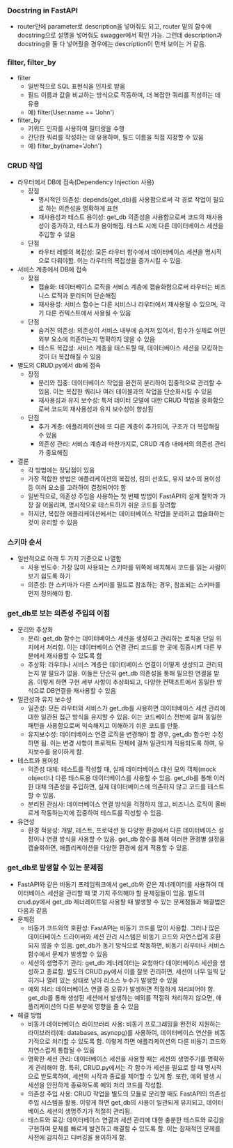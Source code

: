 ### Docstring in FastAPI
- router안에 parameter로 description을 넣어줘도 되고, router 밑의 함수에 docstring으로 설명을 넣어줘도 swagger에서 확인 가능. 그런데 description과 docstring을 둘 다 넣어줬을 경우에는 description이 먼저 보이는 거 같음.


### filter, filter_by
- filter
    - 일반적으로 SQL 표현식을 인자로 받음
    - 필드 이름과 값을 비교하는 방식으로 작동하며, 더 복잡한 쿼리를 작성하는 데 유용
    - 예) filter(User.name == 'John')
- filter_by
    - 키워드 인자를 사용하여 필터링을 수행
    - 간단한 쿼리를 작성하는 데 유용하며, 필드 이름을 직접 지정할 수 있음
    - 예) filter_by(name='John')

### CRUD 작업
- 라우터에서 DB에 접속(Dependency Injection 사용)
    - 장점
        - 명시적인 의존성: depends(get_db)를 사용함으로써 각 경로 작업이 필요로 하는 의존성을 명확하게 표현
        - 재사용성과 테스트 용이성: get_db 의존성을 사용함으로써 코드의 재사용성이 증가하고, 테스트가 용이해짐. 테스트 시에 다른 데이터베이스 세션을 주입할 수 있음
    - 단점
        - 라우터 레벨의 복잡성: 모든 라우터 함수에서 데이터베이스 세션을 명시적으로 다뤄야함. 이는 라우터의 복잡성을 증가시킬 수 있음.
- 서비스 계층에서 DB에 접속
    - 장점
        - 캡슐화: 데이터베이스 로직을 서비스 계층에 캡슐화함으로써 라우터는 비즈니스 로직과 분리되어 단순해짐
        - 재사용성: 서비스 함수는 다른 서비스나 라우터에서 재사용될 수 있으며, 각기 다른 컨텍스트에서 사용될 수 있음
    - 단점
        - 숨겨진 의존성: 의존성이 서비스 내부에 숨겨져 있어서, 함수가 실제로 어떤 외부 요소에 의존하는지 명확하지 않을 수 있음
        - 테스트 복잡성: 서비스 계층을 테스트할 때, 데이터베이스 세션을 모킹하는 것이 더 복잡해질 수 있음
- 별도의 CRUD.py에서 db에 접속
    - 장점
        - 분리와 집중: 데이터베이스 작업을 완전히 분리하여 집중적으로 관리할 수 있음. 이는 복잡한 쿼리나 여러 테이블과의 작업을 단순화시킬 수 있음
        - 재사용성과 유지 보수성: 특저 데이터 모델에 대한 CRUD 작업을 중화함으로써 코드의 재사용성과 유지 보수성이 향상됨
    - 단점
        - 추가 계층: 애플리케이션에 또 다른 계층이 추가되어, 구조가 더 복잡해질 수 있음
        - 의존성 관리: 서비스 계층과 마찬가지로, CRUD 계층 내에서의 의존성 관리가 중요해짐
- 결론
    - 각 방법에는 장담점이 있음
    - 가장 적합한 방법은 애플리케이션의 복잡성, 팀의 선호도, 유지 보수의 용이성 등 여러 요소를 고려하여 결정되어야 함
    - 일반적으로, 의존성 주입을 사용하는 첫 번째 방법이 FastAPI의 설계 철학과 가장 잘 어울리며, 명시적으로 테스트하기 쉬운 코드를 장려함
    - 하지만, 복잡한 애플리케이션에서는 데이터베이스 작업을 분리하고 캡슐화하는 것이 유리할 수 있음

### 스키마 순서
- 일반적으로 아래 두 가지 기준으로 나열함
    - 사용 빈도수: 가장 많이 사용되는 스키마를 위쪽에 배치해서 코드를 읽는 사람이 보기 쉽도록 하기
    - 의존성: 한 스키마가 다른 스키마를 필드로 참조하는 경우, 참조되는 스키마를 먼저 정의해야 함.

### get_db로 보는 의존성 주입의 이점
- 분리와 추상화
    - 분리: get_db 함수는 데이터베이스 세션을 생성하고 관리하는 로직을 단일 위치에서 처리함. 이는 데이터베이스 연결 관리 코드를 한 곳에 집중시켜 다른 부분에서 재사용할 수 있도록 함
    - 추상화: 라우터나 서비스 계층은 데이터베이스 연결이 어떻게 생성되고 관리되는지 알 필요가 없음. 이들은 단순히 get_db 의존성을 통해 필요한 연결을 받음. 이렇게 하면 구현 세부 사항이 추상화되고, 다양한 컨텍츠트에서 동일한 방식으로 DB연결을 재사용할 수 있음
- 일관성과 유지 보수성
    - 일관성: 모든 라우터와 서비스가 get_db를 사용하면 데이터베이스 세션 관리에 대한 일관된 접근 방식을 유지할 수 있음. 이는 코드베이스 전반에 걸쳐 동일한 패턴을 사용함으로써 익숙해지고 이해하기 쉬운 코드를 만듦.
    - 유지보수성: 데이터베이스 연결 로직을 변경해야 할 경우, get_db 함수만 수정하면 됨. 이는 변경 사항이 프로젝트 전체에 걸쳐 일관되게 적용되도록 하여, 유지보수를 용이하게 함.
- 테스트와 용이성
    - 의존성 대체: 테스트를 작성할 때, 실제 데이터베이스 대신 모의 객체(mock object)나 다른 테스트용 데이터베이스를 사용할 수 있음. get_db를 통해 이러한 대체 의존성을 주입하면, 실제 데이터베이스에 의존하지 않고 코드를 테스트할 수 있음.
    - 분리된 관심사: 데이터베이스 연결 방식을 걱정하지 않고, 비즈니스 로직이 올바르게 작동하는지에 집중하여 테스트를 작성할 수 있음.
- 유연성
    - 환경 적응성: 개발, 테스트, 프로덕션 등 다양한 환경에서 다른 데이터베이스 설정이나 연결 방식을 사용할 수 있음. get_db 함수를 통해 이러한 환경별 설정을 캡슐화하면, 애플리케이션을 다양한 환경에 쉽게 적용할 수 있음.
    
### get_db로 발생할 수 있는 문제점
- FastAPI와 같은 비동기 프레임워크에서 get_db와 같은 제너레이터를 사용하여 데이터베이스 세션을 관리할 때 몇 가지 주의해야 할 문제점들이 있음. 별도의 crud.py에서 get_db 제너레이트럴 사용할 때 발생할 수 있는 문제점들과 해결법은 다음과 같음
- 문제점
    - 비동기 코드와의 호환성: FastAPI는 비동기 코드를 많이 사용함. 그러나 많은 데이터베이스 드라이버와 세션 관리 시스템은 비동기 코드와 자연스럽게 호환되지 않을 수 있음. get_db가 동기 방식으로 작동하면, 비동기 라우터나 서비스 함수에서 문제가 발생할 수 있음
    - 세션의 생명주기 관리: get_db 제너레이터는 요청마다 데이터베이스 세션을 생성하고 종료함. 별도의 CRUD.py에서 이를 잘못 관리하면, 세션이 너무 일찍 닫히거나 열려 있는 상태로 남아 리소스 누수가 발생할 수 있음
    - 예외 처리: 데이터베이스 연결 중 오류가 발생하면 적절하게 처리되어야 함. get_db를 통해 생성된 세션에서 발생하는 예외를 적절히 처리하지 않으면, 애플리케이션의 다른 부분에 영향을 줄 수 있음
- 해결 방법
    - 비동기 데이터베이스 라이브러리 사용: 비동기 프로그래밍을 완전히 지원하는 라이브러리(예: databases, asyncpg)를 사용하여, 데이터베이스 연산을 비동기적으로 처리할 수 있도록 함. 이렇게 하면 애플리케이션의 다른 비동기 코드와 자연스럽게 통합될 수 있음
    - 명확한 세션 관리: 데이터베이스 세션을 사용할 때는 세션의 생명주기를 명확하게 관리해야 함. 특히, CRUD.py에서는 각 함수가 세션을 필요로 할 때 명시적으로 받도록하여, 세션의 시작과 종료를 제어할 수 있게 함. 또한, 예외 발생 시 세션을 안전하게 종료하도록 예외 처리 코드를 작성함.
    - 의존성 주입 사용: CRUD 작업을 별도의 모듈로 분리할 때도 FastAPI의 의존성 주입 시스템을 활용. 이렇게 하면 get_db의 사용이 일관되게 유지되고, 데이터베이스 세션의 생명주기가 적절히 관리됨.
    - 테스트와 로깅: 데이터베이스 연결과 세션 관리에 대한 충분한 테스트와 로깅을 구현하여 문제를 빠르게 발견하고 해결할 수 있도록 함. 이는 잠재적인 문제를 사전에 감지하고 디버깅을 용이하게 함.